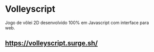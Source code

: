 # Volleyscript
Jogo de vôlei 2D desenvolvido 100% em Javascript com interface para web.

## https://volleyscript.surge.sh/
